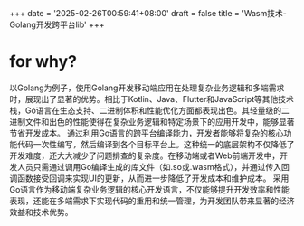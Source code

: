 +++
date = '2025-02-26T00:59:41+08:00'
draft = false
title = 'Wasm技术-Golang开发跨平台lib'
+++

# for why?
以Golang为例子，使用Golang开发移动端应用在处理复杂业务逻辑和多端需求时，展现出了显著的优势。相比于Kotlin、Java、Flutter和JavaScript等其他技术栈，Go语言在生态支持、二进制体积和性能优化方面都表现出色。其轻量级的二进制文件和出色的性能使得在复杂业务逻辑和特定场景下的应用开发中，能够显著节省开发成本。
通过利用Go语言的跨平台编译能力，开发者能够将复杂的核心功能代码一次性编写，然后编译到各个目标平台上。这种统一的底层架构不仅降低了开发难度，还大大减少了问题排查的复杂度。在移动端或者Web前端开发中，开发人员只需通过调用Go编译生成的库文件（如.so或.wasm格式），并通过传入回调函数接受回调来实现UI的更新，从而进一步降低了开发成本和维护成本。
采用Go语言作为移动端复杂业务逻辑的核心开发语言，不仅能够提升开发效率和性能表现，还能在多端需求下实现代码的重用和统一管理，为开发团队带来显著的经济效益和技术优势。
